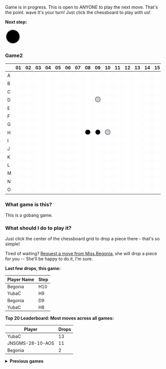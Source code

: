 Game is in progress. This is open to ANYONE to play the next move. That's the point. wave It's your turn! Just click the chessboard to play with us!

**Next step:**
<!-- Next-piece -->
![Black](images/black.svg)

<!-- Number-of-games -->
### Game2

<!-- The-game-board-starts-here -->
|   | 01 | 02 | 03 | 04 | 05 | 06 | 07 | 08 | 09 | 10 | 11 | 12 | 13 | 14 | 15 |
| - | - | - | - | - | - | - | - | - | - | - | - | - | - | - | - |
| A | [![](images/empty.svg)](https://github.com/YubaC/Gobang/issues/new?title=drop,0,0&body=Just+push+%27Submit+new+issue%27+without+editing+the+title.+The+README+will+be+updated+after+approximately+30+seconds.) | [![](images/empty.svg)](https://github.com/YubaC/Gobang/issues/new?title=drop,0,1&body=Just+push+%27Submit+new+issue%27+without+editing+the+title.+The+README+will+be+updated+after+approximately+30+seconds.) | [![](images/empty.svg)](https://github.com/YubaC/Gobang/issues/new?title=drop,0,2&body=Just+push+%27Submit+new+issue%27+without+editing+the+title.+The+README+will+be+updated+after+approximately+30+seconds.) | [![](images/empty.svg)](https://github.com/YubaC/Gobang/issues/new?title=drop,0,3&body=Just+push+%27Submit+new+issue%27+without+editing+the+title.+The+README+will+be+updated+after+approximately+30+seconds.) | [![](images/empty.svg)](https://github.com/YubaC/Gobang/issues/new?title=drop,0,4&body=Just+push+%27Submit+new+issue%27+without+editing+the+title.+The+README+will+be+updated+after+approximately+30+seconds.) | [![](images/empty.svg)](https://github.com/YubaC/Gobang/issues/new?title=drop,0,5&body=Just+push+%27Submit+new+issue%27+without+editing+the+title.+The+README+will+be+updated+after+approximately+30+seconds.) | [![](images/empty.svg)](https://github.com/YubaC/Gobang/issues/new?title=drop,0,6&body=Just+push+%27Submit+new+issue%27+without+editing+the+title.+The+README+will+be+updated+after+approximately+30+seconds.) | [![](images/empty.svg)](https://github.com/YubaC/Gobang/issues/new?title=drop,0,7&body=Just+push+%27Submit+new+issue%27+without+editing+the+title.+The+README+will+be+updated+after+approximately+30+seconds.) | [![](images/empty.svg)](https://github.com/YubaC/Gobang/issues/new?title=drop,0,8&body=Just+push+%27Submit+new+issue%27+without+editing+the+title.+The+README+will+be+updated+after+approximately+30+seconds.) | [![](images/empty.svg)](https://github.com/YubaC/Gobang/issues/new?title=drop,0,9&body=Just+push+%27Submit+new+issue%27+without+editing+the+title.+The+README+will+be+updated+after+approximately+30+seconds.) | [![](images/empty.svg)](https://github.com/YubaC/Gobang/issues/new?title=drop,0,10&body=Just+push+%27Submit+new+issue%27+without+editing+the+title.+The+README+will+be+updated+after+approximately+30+seconds.) | [![](images/empty.svg)](https://github.com/YubaC/Gobang/issues/new?title=drop,0,11&body=Just+push+%27Submit+new+issue%27+without+editing+the+title.+The+README+will+be+updated+after+approximately+30+seconds.) | [![](images/empty.svg)](https://github.com/YubaC/Gobang/issues/new?title=drop,0,12&body=Just+push+%27Submit+new+issue%27+without+editing+the+title.+The+README+will+be+updated+after+approximately+30+seconds.) | [![](images/empty.svg)](https://github.com/YubaC/Gobang/issues/new?title=drop,0,13&body=Just+push+%27Submit+new+issue%27+without+editing+the+title.+The+README+will+be+updated+after+approximately+30+seconds.) | [![](images/empty.svg)](https://github.com/YubaC/Gobang/issues/new?title=drop,0,14&body=Just+push+%27Submit+new+issue%27+without+editing+the+title.+The+README+will+be+updated+after+approximately+30+seconds.) |
| B | [![](images/empty.svg)](https://github.com/YubaC/Gobang/issues/new?title=drop,1,0&body=Just+push+%27Submit+new+issue%27+without+editing+the+title.+The+README+will+be+updated+after+approximately+30+seconds.) | [![](images/empty.svg)](https://github.com/YubaC/Gobang/issues/new?title=drop,1,1&body=Just+push+%27Submit+new+issue%27+without+editing+the+title.+The+README+will+be+updated+after+approximately+30+seconds.) | [![](images/empty.svg)](https://github.com/YubaC/Gobang/issues/new?title=drop,1,2&body=Just+push+%27Submit+new+issue%27+without+editing+the+title.+The+README+will+be+updated+after+approximately+30+seconds.) | [![](images/empty.svg)](https://github.com/YubaC/Gobang/issues/new?title=drop,1,3&body=Just+push+%27Submit+new+issue%27+without+editing+the+title.+The+README+will+be+updated+after+approximately+30+seconds.) | [![](images/empty.svg)](https://github.com/YubaC/Gobang/issues/new?title=drop,1,4&body=Just+push+%27Submit+new+issue%27+without+editing+the+title.+The+README+will+be+updated+after+approximately+30+seconds.) | [![](images/empty.svg)](https://github.com/YubaC/Gobang/issues/new?title=drop,1,5&body=Just+push+%27Submit+new+issue%27+without+editing+the+title.+The+README+will+be+updated+after+approximately+30+seconds.) | [![](images/empty.svg)](https://github.com/YubaC/Gobang/issues/new?title=drop,1,6&body=Just+push+%27Submit+new+issue%27+without+editing+the+title.+The+README+will+be+updated+after+approximately+30+seconds.) | [![](images/empty.svg)](https://github.com/YubaC/Gobang/issues/new?title=drop,1,7&body=Just+push+%27Submit+new+issue%27+without+editing+the+title.+The+README+will+be+updated+after+approximately+30+seconds.) | [![](images/empty.svg)](https://github.com/YubaC/Gobang/issues/new?title=drop,1,8&body=Just+push+%27Submit+new+issue%27+without+editing+the+title.+The+README+will+be+updated+after+approximately+30+seconds.) | [![](images/empty.svg)](https://github.com/YubaC/Gobang/issues/new?title=drop,1,9&body=Just+push+%27Submit+new+issue%27+without+editing+the+title.+The+README+will+be+updated+after+approximately+30+seconds.) | [![](images/empty.svg)](https://github.com/YubaC/Gobang/issues/new?title=drop,1,10&body=Just+push+%27Submit+new+issue%27+without+editing+the+title.+The+README+will+be+updated+after+approximately+30+seconds.) | [![](images/empty.svg)](https://github.com/YubaC/Gobang/issues/new?title=drop,1,11&body=Just+push+%27Submit+new+issue%27+without+editing+the+title.+The+README+will+be+updated+after+approximately+30+seconds.) | [![](images/empty.svg)](https://github.com/YubaC/Gobang/issues/new?title=drop,1,12&body=Just+push+%27Submit+new+issue%27+without+editing+the+title.+The+README+will+be+updated+after+approximately+30+seconds.) | [![](images/empty.svg)](https://github.com/YubaC/Gobang/issues/new?title=drop,1,13&body=Just+push+%27Submit+new+issue%27+without+editing+the+title.+The+README+will+be+updated+after+approximately+30+seconds.) | [![](images/empty.svg)](https://github.com/YubaC/Gobang/issues/new?title=drop,1,14&body=Just+push+%27Submit+new+issue%27+without+editing+the+title.+The+README+will+be+updated+after+approximately+30+seconds.) |
| C | [![](images/empty.svg)](https://github.com/YubaC/Gobang/issues/new?title=drop,2,0&body=Just+push+%27Submit+new+issue%27+without+editing+the+title.+The+README+will+be+updated+after+approximately+30+seconds.) | [![](images/empty.svg)](https://github.com/YubaC/Gobang/issues/new?title=drop,2,1&body=Just+push+%27Submit+new+issue%27+without+editing+the+title.+The+README+will+be+updated+after+approximately+30+seconds.) | [![](images/empty.svg)](https://github.com/YubaC/Gobang/issues/new?title=drop,2,2&body=Just+push+%27Submit+new+issue%27+without+editing+the+title.+The+README+will+be+updated+after+approximately+30+seconds.) | [![](images/empty.svg)](https://github.com/YubaC/Gobang/issues/new?title=drop,2,3&body=Just+push+%27Submit+new+issue%27+without+editing+the+title.+The+README+will+be+updated+after+approximately+30+seconds.) | [![](images/empty.svg)](https://github.com/YubaC/Gobang/issues/new?title=drop,2,4&body=Just+push+%27Submit+new+issue%27+without+editing+the+title.+The+README+will+be+updated+after+approximately+30+seconds.) | [![](images/empty.svg)](https://github.com/YubaC/Gobang/issues/new?title=drop,2,5&body=Just+push+%27Submit+new+issue%27+without+editing+the+title.+The+README+will+be+updated+after+approximately+30+seconds.) | [![](images/empty.svg)](https://github.com/YubaC/Gobang/issues/new?title=drop,2,6&body=Just+push+%27Submit+new+issue%27+without+editing+the+title.+The+README+will+be+updated+after+approximately+30+seconds.) | [![](images/empty.svg)](https://github.com/YubaC/Gobang/issues/new?title=drop,2,7&body=Just+push+%27Submit+new+issue%27+without+editing+the+title.+The+README+will+be+updated+after+approximately+30+seconds.) | [![](images/empty.svg)](https://github.com/YubaC/Gobang/issues/new?title=drop,2,8&body=Just+push+%27Submit+new+issue%27+without+editing+the+title.+The+README+will+be+updated+after+approximately+30+seconds.) | [![](images/empty.svg)](https://github.com/YubaC/Gobang/issues/new?title=drop,2,9&body=Just+push+%27Submit+new+issue%27+without+editing+the+title.+The+README+will+be+updated+after+approximately+30+seconds.) | [![](images/empty.svg)](https://github.com/YubaC/Gobang/issues/new?title=drop,2,10&body=Just+push+%27Submit+new+issue%27+without+editing+the+title.+The+README+will+be+updated+after+approximately+30+seconds.) | [![](images/empty.svg)](https://github.com/YubaC/Gobang/issues/new?title=drop,2,11&body=Just+push+%27Submit+new+issue%27+without+editing+the+title.+The+README+will+be+updated+after+approximately+30+seconds.) | [![](images/empty.svg)](https://github.com/YubaC/Gobang/issues/new?title=drop,2,12&body=Just+push+%27Submit+new+issue%27+without+editing+the+title.+The+README+will+be+updated+after+approximately+30+seconds.) | [![](images/empty.svg)](https://github.com/YubaC/Gobang/issues/new?title=drop,2,13&body=Just+push+%27Submit+new+issue%27+without+editing+the+title.+The+README+will+be+updated+after+approximately+30+seconds.) | [![](images/empty.svg)](https://github.com/YubaC/Gobang/issues/new?title=drop,2,14&body=Just+push+%27Submit+new+issue%27+without+editing+the+title.+The+README+will+be+updated+after+approximately+30+seconds.) |
| D | [![](images/empty.svg)](https://github.com/YubaC/Gobang/issues/new?title=drop,3,0&body=Just+push+%27Submit+new+issue%27+without+editing+the+title.+The+README+will+be+updated+after+approximately+30+seconds.) | [![](images/empty.svg)](https://github.com/YubaC/Gobang/issues/new?title=drop,3,1&body=Just+push+%27Submit+new+issue%27+without+editing+the+title.+The+README+will+be+updated+after+approximately+30+seconds.) | [![](images/empty.svg)](https://github.com/YubaC/Gobang/issues/new?title=drop,3,2&body=Just+push+%27Submit+new+issue%27+without+editing+the+title.+The+README+will+be+updated+after+approximately+30+seconds.) | [![](images/empty.svg)](https://github.com/YubaC/Gobang/issues/new?title=drop,3,3&body=Just+push+%27Submit+new+issue%27+without+editing+the+title.+The+README+will+be+updated+after+approximately+30+seconds.) | [![](images/empty.svg)](https://github.com/YubaC/Gobang/issues/new?title=drop,3,4&body=Just+push+%27Submit+new+issue%27+without+editing+the+title.+The+README+will+be+updated+after+approximately+30+seconds.) | [![](images/empty.svg)](https://github.com/YubaC/Gobang/issues/new?title=drop,3,5&body=Just+push+%27Submit+new+issue%27+without+editing+the+title.+The+README+will+be+updated+after+approximately+30+seconds.) | [![](images/empty.svg)](https://github.com/YubaC/Gobang/issues/new?title=drop,3,6&body=Just+push+%27Submit+new+issue%27+without+editing+the+title.+The+README+will+be+updated+after+approximately+30+seconds.) | [![](images/empty.svg)](https://github.com/YubaC/Gobang/issues/new?title=drop,3,7&body=Just+push+%27Submit+new+issue%27+without+editing+the+title.+The+README+will+be+updated+after+approximately+30+seconds.) | ![](images/white.svg) | [![](images/empty.svg)](https://github.com/YubaC/Gobang/issues/new?title=drop,3,9&body=Just+push+%27Submit+new+issue%27+without+editing+the+title.+The+README+will+be+updated+after+approximately+30+seconds.) | [![](images/empty.svg)](https://github.com/YubaC/Gobang/issues/new?title=drop,3,10&body=Just+push+%27Submit+new+issue%27+without+editing+the+title.+The+README+will+be+updated+after+approximately+30+seconds.) | [![](images/empty.svg)](https://github.com/YubaC/Gobang/issues/new?title=drop,3,11&body=Just+push+%27Submit+new+issue%27+without+editing+the+title.+The+README+will+be+updated+after+approximately+30+seconds.) | [![](images/empty.svg)](https://github.com/YubaC/Gobang/issues/new?title=drop,3,12&body=Just+push+%27Submit+new+issue%27+without+editing+the+title.+The+README+will+be+updated+after+approximately+30+seconds.) | [![](images/empty.svg)](https://github.com/YubaC/Gobang/issues/new?title=drop,3,13&body=Just+push+%27Submit+new+issue%27+without+editing+the+title.+The+README+will+be+updated+after+approximately+30+seconds.) | [![](images/empty.svg)](https://github.com/YubaC/Gobang/issues/new?title=drop,3,14&body=Just+push+%27Submit+new+issue%27+without+editing+the+title.+The+README+will+be+updated+after+approximately+30+seconds.) |
| E | [![](images/empty.svg)](https://github.com/YubaC/Gobang/issues/new?title=drop,4,0&body=Just+push+%27Submit+new+issue%27+without+editing+the+title.+The+README+will+be+updated+after+approximately+30+seconds.) | [![](images/empty.svg)](https://github.com/YubaC/Gobang/issues/new?title=drop,4,1&body=Just+push+%27Submit+new+issue%27+without+editing+the+title.+The+README+will+be+updated+after+approximately+30+seconds.) | [![](images/empty.svg)](https://github.com/YubaC/Gobang/issues/new?title=drop,4,2&body=Just+push+%27Submit+new+issue%27+without+editing+the+title.+The+README+will+be+updated+after+approximately+30+seconds.) | [![](images/empty.svg)](https://github.com/YubaC/Gobang/issues/new?title=drop,4,3&body=Just+push+%27Submit+new+issue%27+without+editing+the+title.+The+README+will+be+updated+after+approximately+30+seconds.) | [![](images/empty.svg)](https://github.com/YubaC/Gobang/issues/new?title=drop,4,4&body=Just+push+%27Submit+new+issue%27+without+editing+the+title.+The+README+will+be+updated+after+approximately+30+seconds.) | [![](images/empty.svg)](https://github.com/YubaC/Gobang/issues/new?title=drop,4,5&body=Just+push+%27Submit+new+issue%27+without+editing+the+title.+The+README+will+be+updated+after+approximately+30+seconds.) | [![](images/empty.svg)](https://github.com/YubaC/Gobang/issues/new?title=drop,4,6&body=Just+push+%27Submit+new+issue%27+without+editing+the+title.+The+README+will+be+updated+after+approximately+30+seconds.) | [![](images/empty.svg)](https://github.com/YubaC/Gobang/issues/new?title=drop,4,7&body=Just+push+%27Submit+new+issue%27+without+editing+the+title.+The+README+will+be+updated+after+approximately+30+seconds.) | [![](images/empty.svg)](https://github.com/YubaC/Gobang/issues/new?title=drop,4,8&body=Just+push+%27Submit+new+issue%27+without+editing+the+title.+The+README+will+be+updated+after+approximately+30+seconds.) | [![](images/empty.svg)](https://github.com/YubaC/Gobang/issues/new?title=drop,4,9&body=Just+push+%27Submit+new+issue%27+without+editing+the+title.+The+README+will+be+updated+after+approximately+30+seconds.) | [![](images/empty.svg)](https://github.com/YubaC/Gobang/issues/new?title=drop,4,10&body=Just+push+%27Submit+new+issue%27+without+editing+the+title.+The+README+will+be+updated+after+approximately+30+seconds.) | [![](images/empty.svg)](https://github.com/YubaC/Gobang/issues/new?title=drop,4,11&body=Just+push+%27Submit+new+issue%27+without+editing+the+title.+The+README+will+be+updated+after+approximately+30+seconds.) | [![](images/empty.svg)](https://github.com/YubaC/Gobang/issues/new?title=drop,4,12&body=Just+push+%27Submit+new+issue%27+without+editing+the+title.+The+README+will+be+updated+after+approximately+30+seconds.) | [![](images/empty.svg)](https://github.com/YubaC/Gobang/issues/new?title=drop,4,13&body=Just+push+%27Submit+new+issue%27+without+editing+the+title.+The+README+will+be+updated+after+approximately+30+seconds.) | [![](images/empty.svg)](https://github.com/YubaC/Gobang/issues/new?title=drop,4,14&body=Just+push+%27Submit+new+issue%27+without+editing+the+title.+The+README+will+be+updated+after+approximately+30+seconds.) |
| F | [![](images/empty.svg)](https://github.com/YubaC/Gobang/issues/new?title=drop,5,0&body=Just+push+%27Submit+new+issue%27+without+editing+the+title.+The+README+will+be+updated+after+approximately+30+seconds.) | [![](images/empty.svg)](https://github.com/YubaC/Gobang/issues/new?title=drop,5,1&body=Just+push+%27Submit+new+issue%27+without+editing+the+title.+The+README+will+be+updated+after+approximately+30+seconds.) | [![](images/empty.svg)](https://github.com/YubaC/Gobang/issues/new?title=drop,5,2&body=Just+push+%27Submit+new+issue%27+without+editing+the+title.+The+README+will+be+updated+after+approximately+30+seconds.) | [![](images/empty.svg)](https://github.com/YubaC/Gobang/issues/new?title=drop,5,3&body=Just+push+%27Submit+new+issue%27+without+editing+the+title.+The+README+will+be+updated+after+approximately+30+seconds.) | [![](images/empty.svg)](https://github.com/YubaC/Gobang/issues/new?title=drop,5,4&body=Just+push+%27Submit+new+issue%27+without+editing+the+title.+The+README+will+be+updated+after+approximately+30+seconds.) | [![](images/empty.svg)](https://github.com/YubaC/Gobang/issues/new?title=drop,5,5&body=Just+push+%27Submit+new+issue%27+without+editing+the+title.+The+README+will+be+updated+after+approximately+30+seconds.) | [![](images/empty.svg)](https://github.com/YubaC/Gobang/issues/new?title=drop,5,6&body=Just+push+%27Submit+new+issue%27+without+editing+the+title.+The+README+will+be+updated+after+approximately+30+seconds.) | [![](images/empty.svg)](https://github.com/YubaC/Gobang/issues/new?title=drop,5,7&body=Just+push+%27Submit+new+issue%27+without+editing+the+title.+The+README+will+be+updated+after+approximately+30+seconds.) | [![](images/empty.svg)](https://github.com/YubaC/Gobang/issues/new?title=drop,5,8&body=Just+push+%27Submit+new+issue%27+without+editing+the+title.+The+README+will+be+updated+after+approximately+30+seconds.) | [![](images/empty.svg)](https://github.com/YubaC/Gobang/issues/new?title=drop,5,9&body=Just+push+%27Submit+new+issue%27+without+editing+the+title.+The+README+will+be+updated+after+approximately+30+seconds.) | [![](images/empty.svg)](https://github.com/YubaC/Gobang/issues/new?title=drop,5,10&body=Just+push+%27Submit+new+issue%27+without+editing+the+title.+The+README+will+be+updated+after+approximately+30+seconds.) | [![](images/empty.svg)](https://github.com/YubaC/Gobang/issues/new?title=drop,5,11&body=Just+push+%27Submit+new+issue%27+without+editing+the+title.+The+README+will+be+updated+after+approximately+30+seconds.) | [![](images/empty.svg)](https://github.com/YubaC/Gobang/issues/new?title=drop,5,12&body=Just+push+%27Submit+new+issue%27+without+editing+the+title.+The+README+will+be+updated+after+approximately+30+seconds.) | [![](images/empty.svg)](https://github.com/YubaC/Gobang/issues/new?title=drop,5,13&body=Just+push+%27Submit+new+issue%27+without+editing+the+title.+The+README+will+be+updated+after+approximately+30+seconds.) | [![](images/empty.svg)](https://github.com/YubaC/Gobang/issues/new?title=drop,5,14&body=Just+push+%27Submit+new+issue%27+without+editing+the+title.+The+README+will+be+updated+after+approximately+30+seconds.) |
| G | [![](images/empty.svg)](https://github.com/YubaC/Gobang/issues/new?title=drop,6,0&body=Just+push+%27Submit+new+issue%27+without+editing+the+title.+The+README+will+be+updated+after+approximately+30+seconds.) | [![](images/empty.svg)](https://github.com/YubaC/Gobang/issues/new?title=drop,6,1&body=Just+push+%27Submit+new+issue%27+without+editing+the+title.+The+README+will+be+updated+after+approximately+30+seconds.) | [![](images/empty.svg)](https://github.com/YubaC/Gobang/issues/new?title=drop,6,2&body=Just+push+%27Submit+new+issue%27+without+editing+the+title.+The+README+will+be+updated+after+approximately+30+seconds.) | [![](images/empty.svg)](https://github.com/YubaC/Gobang/issues/new?title=drop,6,3&body=Just+push+%27Submit+new+issue%27+without+editing+the+title.+The+README+will+be+updated+after+approximately+30+seconds.) | [![](images/empty.svg)](https://github.com/YubaC/Gobang/issues/new?title=drop,6,4&body=Just+push+%27Submit+new+issue%27+without+editing+the+title.+The+README+will+be+updated+after+approximately+30+seconds.) | [![](images/empty.svg)](https://github.com/YubaC/Gobang/issues/new?title=drop,6,5&body=Just+push+%27Submit+new+issue%27+without+editing+the+title.+The+README+will+be+updated+after+approximately+30+seconds.) | [![](images/empty.svg)](https://github.com/YubaC/Gobang/issues/new?title=drop,6,6&body=Just+push+%27Submit+new+issue%27+without+editing+the+title.+The+README+will+be+updated+after+approximately+30+seconds.) | [![](images/empty.svg)](https://github.com/YubaC/Gobang/issues/new?title=drop,6,7&body=Just+push+%27Submit+new+issue%27+without+editing+the+title.+The+README+will+be+updated+after+approximately+30+seconds.) | [![](images/empty.svg)](https://github.com/YubaC/Gobang/issues/new?title=drop,6,8&body=Just+push+%27Submit+new+issue%27+without+editing+the+title.+The+README+will+be+updated+after+approximately+30+seconds.) | [![](images/empty.svg)](https://github.com/YubaC/Gobang/issues/new?title=drop,6,9&body=Just+push+%27Submit+new+issue%27+without+editing+the+title.+The+README+will+be+updated+after+approximately+30+seconds.) | [![](images/empty.svg)](https://github.com/YubaC/Gobang/issues/new?title=drop,6,10&body=Just+push+%27Submit+new+issue%27+without+editing+the+title.+The+README+will+be+updated+after+approximately+30+seconds.) | [![](images/empty.svg)](https://github.com/YubaC/Gobang/issues/new?title=drop,6,11&body=Just+push+%27Submit+new+issue%27+without+editing+the+title.+The+README+will+be+updated+after+approximately+30+seconds.) | [![](images/empty.svg)](https://github.com/YubaC/Gobang/issues/new?title=drop,6,12&body=Just+push+%27Submit+new+issue%27+without+editing+the+title.+The+README+will+be+updated+after+approximately+30+seconds.) | [![](images/empty.svg)](https://github.com/YubaC/Gobang/issues/new?title=drop,6,13&body=Just+push+%27Submit+new+issue%27+without+editing+the+title.+The+README+will+be+updated+after+approximately+30+seconds.) | [![](images/empty.svg)](https://github.com/YubaC/Gobang/issues/new?title=drop,6,14&body=Just+push+%27Submit+new+issue%27+without+editing+the+title.+The+README+will+be+updated+after+approximately+30+seconds.) |
| H | [![](images/empty.svg)](https://github.com/YubaC/Gobang/issues/new?title=drop,7,0&body=Just+push+%27Submit+new+issue%27+without+editing+the+title.+The+README+will+be+updated+after+approximately+30+seconds.) | [![](images/empty.svg)](https://github.com/YubaC/Gobang/issues/new?title=drop,7,1&body=Just+push+%27Submit+new+issue%27+without+editing+the+title.+The+README+will+be+updated+after+approximately+30+seconds.) | [![](images/empty.svg)](https://github.com/YubaC/Gobang/issues/new?title=drop,7,2&body=Just+push+%27Submit+new+issue%27+without+editing+the+title.+The+README+will+be+updated+after+approximately+30+seconds.) | [![](images/empty.svg)](https://github.com/YubaC/Gobang/issues/new?title=drop,7,3&body=Just+push+%27Submit+new+issue%27+without+editing+the+title.+The+README+will+be+updated+after+approximately+30+seconds.) | [![](images/empty.svg)](https://github.com/YubaC/Gobang/issues/new?title=drop,7,4&body=Just+push+%27Submit+new+issue%27+without+editing+the+title.+The+README+will+be+updated+after+approximately+30+seconds.) | [![](images/empty.svg)](https://github.com/YubaC/Gobang/issues/new?title=drop,7,5&body=Just+push+%27Submit+new+issue%27+without+editing+the+title.+The+README+will+be+updated+after+approximately+30+seconds.) | [![](images/empty.svg)](https://github.com/YubaC/Gobang/issues/new?title=drop,7,6&body=Just+push+%27Submit+new+issue%27+without+editing+the+title.+The+README+will+be+updated+after+approximately+30+seconds.) | ![](images/black.svg) | ![](images/black.svg) | ![](images/white.svg) | [![](images/empty.svg)](https://github.com/YubaC/Gobang/issues/new?title=drop,7,10&body=Just+push+%27Submit+new+issue%27+without+editing+the+title.+The+README+will+be+updated+after+approximately+30+seconds.) | [![](images/empty.svg)](https://github.com/YubaC/Gobang/issues/new?title=drop,7,11&body=Just+push+%27Submit+new+issue%27+without+editing+the+title.+The+README+will+be+updated+after+approximately+30+seconds.) | [![](images/empty.svg)](https://github.com/YubaC/Gobang/issues/new?title=drop,7,12&body=Just+push+%27Submit+new+issue%27+without+editing+the+title.+The+README+will+be+updated+after+approximately+30+seconds.) | [![](images/empty.svg)](https://github.com/YubaC/Gobang/issues/new?title=drop,7,13&body=Just+push+%27Submit+new+issue%27+without+editing+the+title.+The+README+will+be+updated+after+approximately+30+seconds.) | [![](images/empty.svg)](https://github.com/YubaC/Gobang/issues/new?title=drop,7,14&body=Just+push+%27Submit+new+issue%27+without+editing+the+title.+The+README+will+be+updated+after+approximately+30+seconds.) |
| I | [![](images/empty.svg)](https://github.com/YubaC/Gobang/issues/new?title=drop,8,0&body=Just+push+%27Submit+new+issue%27+without+editing+the+title.+The+README+will+be+updated+after+approximately+30+seconds.) | [![](images/empty.svg)](https://github.com/YubaC/Gobang/issues/new?title=drop,8,1&body=Just+push+%27Submit+new+issue%27+without+editing+the+title.+The+README+will+be+updated+after+approximately+30+seconds.) | [![](images/empty.svg)](https://github.com/YubaC/Gobang/issues/new?title=drop,8,2&body=Just+push+%27Submit+new+issue%27+without+editing+the+title.+The+README+will+be+updated+after+approximately+30+seconds.) | [![](images/empty.svg)](https://github.com/YubaC/Gobang/issues/new?title=drop,8,3&body=Just+push+%27Submit+new+issue%27+without+editing+the+title.+The+README+will+be+updated+after+approximately+30+seconds.) | [![](images/empty.svg)](https://github.com/YubaC/Gobang/issues/new?title=drop,8,4&body=Just+push+%27Submit+new+issue%27+without+editing+the+title.+The+README+will+be+updated+after+approximately+30+seconds.) | [![](images/empty.svg)](https://github.com/YubaC/Gobang/issues/new?title=drop,8,5&body=Just+push+%27Submit+new+issue%27+without+editing+the+title.+The+README+will+be+updated+after+approximately+30+seconds.) | [![](images/empty.svg)](https://github.com/YubaC/Gobang/issues/new?title=drop,8,6&body=Just+push+%27Submit+new+issue%27+without+editing+the+title.+The+README+will+be+updated+after+approximately+30+seconds.) | [![](images/empty.svg)](https://github.com/YubaC/Gobang/issues/new?title=drop,8,7&body=Just+push+%27Submit+new+issue%27+without+editing+the+title.+The+README+will+be+updated+after+approximately+30+seconds.) | [![](images/empty.svg)](https://github.com/YubaC/Gobang/issues/new?title=drop,8,8&body=Just+push+%27Submit+new+issue%27+without+editing+the+title.+The+README+will+be+updated+after+approximately+30+seconds.) | [![](images/empty.svg)](https://github.com/YubaC/Gobang/issues/new?title=drop,8,9&body=Just+push+%27Submit+new+issue%27+without+editing+the+title.+The+README+will+be+updated+after+approximately+30+seconds.) | [![](images/empty.svg)](https://github.com/YubaC/Gobang/issues/new?title=drop,8,10&body=Just+push+%27Submit+new+issue%27+without+editing+the+title.+The+README+will+be+updated+after+approximately+30+seconds.) | [![](images/empty.svg)](https://github.com/YubaC/Gobang/issues/new?title=drop,8,11&body=Just+push+%27Submit+new+issue%27+without+editing+the+title.+The+README+will+be+updated+after+approximately+30+seconds.) | [![](images/empty.svg)](https://github.com/YubaC/Gobang/issues/new?title=drop,8,12&body=Just+push+%27Submit+new+issue%27+without+editing+the+title.+The+README+will+be+updated+after+approximately+30+seconds.) | [![](images/empty.svg)](https://github.com/YubaC/Gobang/issues/new?title=drop,8,13&body=Just+push+%27Submit+new+issue%27+without+editing+the+title.+The+README+will+be+updated+after+approximately+30+seconds.) | [![](images/empty.svg)](https://github.com/YubaC/Gobang/issues/new?title=drop,8,14&body=Just+push+%27Submit+new+issue%27+without+editing+the+title.+The+README+will+be+updated+after+approximately+30+seconds.) |
| J | [![](images/empty.svg)](https://github.com/YubaC/Gobang/issues/new?title=drop,9,0&body=Just+push+%27Submit+new+issue%27+without+editing+the+title.+The+README+will+be+updated+after+approximately+30+seconds.) | [![](images/empty.svg)](https://github.com/YubaC/Gobang/issues/new?title=drop,9,1&body=Just+push+%27Submit+new+issue%27+without+editing+the+title.+The+README+will+be+updated+after+approximately+30+seconds.) | [![](images/empty.svg)](https://github.com/YubaC/Gobang/issues/new?title=drop,9,2&body=Just+push+%27Submit+new+issue%27+without+editing+the+title.+The+README+will+be+updated+after+approximately+30+seconds.) | [![](images/empty.svg)](https://github.com/YubaC/Gobang/issues/new?title=drop,9,3&body=Just+push+%27Submit+new+issue%27+without+editing+the+title.+The+README+will+be+updated+after+approximately+30+seconds.) | [![](images/empty.svg)](https://github.com/YubaC/Gobang/issues/new?title=drop,9,4&body=Just+push+%27Submit+new+issue%27+without+editing+the+title.+The+README+will+be+updated+after+approximately+30+seconds.) | [![](images/empty.svg)](https://github.com/YubaC/Gobang/issues/new?title=drop,9,5&body=Just+push+%27Submit+new+issue%27+without+editing+the+title.+The+README+will+be+updated+after+approximately+30+seconds.) | [![](images/empty.svg)](https://github.com/YubaC/Gobang/issues/new?title=drop,9,6&body=Just+push+%27Submit+new+issue%27+without+editing+the+title.+The+README+will+be+updated+after+approximately+30+seconds.) | [![](images/empty.svg)](https://github.com/YubaC/Gobang/issues/new?title=drop,9,7&body=Just+push+%27Submit+new+issue%27+without+editing+the+title.+The+README+will+be+updated+after+approximately+30+seconds.) | [![](images/empty.svg)](https://github.com/YubaC/Gobang/issues/new?title=drop,9,8&body=Just+push+%27Submit+new+issue%27+without+editing+the+title.+The+README+will+be+updated+after+approximately+30+seconds.) | [![](images/empty.svg)](https://github.com/YubaC/Gobang/issues/new?title=drop,9,9&body=Just+push+%27Submit+new+issue%27+without+editing+the+title.+The+README+will+be+updated+after+approximately+30+seconds.) | [![](images/empty.svg)](https://github.com/YubaC/Gobang/issues/new?title=drop,9,10&body=Just+push+%27Submit+new+issue%27+without+editing+the+title.+The+README+will+be+updated+after+approximately+30+seconds.) | [![](images/empty.svg)](https://github.com/YubaC/Gobang/issues/new?title=drop,9,11&body=Just+push+%27Submit+new+issue%27+without+editing+the+title.+The+README+will+be+updated+after+approximately+30+seconds.) | [![](images/empty.svg)](https://github.com/YubaC/Gobang/issues/new?title=drop,9,12&body=Just+push+%27Submit+new+issue%27+without+editing+the+title.+The+README+will+be+updated+after+approximately+30+seconds.) | [![](images/empty.svg)](https://github.com/YubaC/Gobang/issues/new?title=drop,9,13&body=Just+push+%27Submit+new+issue%27+without+editing+the+title.+The+README+will+be+updated+after+approximately+30+seconds.) | [![](images/empty.svg)](https://github.com/YubaC/Gobang/issues/new?title=drop,9,14&body=Just+push+%27Submit+new+issue%27+without+editing+the+title.+The+README+will+be+updated+after+approximately+30+seconds.) |
| K | [![](images/empty.svg)](https://github.com/YubaC/Gobang/issues/new?title=drop,10,0&body=Just+push+%27Submit+new+issue%27+without+editing+the+title.+The+README+will+be+updated+after+approximately+30+seconds.) | [![](images/empty.svg)](https://github.com/YubaC/Gobang/issues/new?title=drop,10,1&body=Just+push+%27Submit+new+issue%27+without+editing+the+title.+The+README+will+be+updated+after+approximately+30+seconds.) | [![](images/empty.svg)](https://github.com/YubaC/Gobang/issues/new?title=drop,10,2&body=Just+push+%27Submit+new+issue%27+without+editing+the+title.+The+README+will+be+updated+after+approximately+30+seconds.) | [![](images/empty.svg)](https://github.com/YubaC/Gobang/issues/new?title=drop,10,3&body=Just+push+%27Submit+new+issue%27+without+editing+the+title.+The+README+will+be+updated+after+approximately+30+seconds.) | [![](images/empty.svg)](https://github.com/YubaC/Gobang/issues/new?title=drop,10,4&body=Just+push+%27Submit+new+issue%27+without+editing+the+title.+The+README+will+be+updated+after+approximately+30+seconds.) | [![](images/empty.svg)](https://github.com/YubaC/Gobang/issues/new?title=drop,10,5&body=Just+push+%27Submit+new+issue%27+without+editing+the+title.+The+README+will+be+updated+after+approximately+30+seconds.) | [![](images/empty.svg)](https://github.com/YubaC/Gobang/issues/new?title=drop,10,6&body=Just+push+%27Submit+new+issue%27+without+editing+the+title.+The+README+will+be+updated+after+approximately+30+seconds.) | [![](images/empty.svg)](https://github.com/YubaC/Gobang/issues/new?title=drop,10,7&body=Just+push+%27Submit+new+issue%27+without+editing+the+title.+The+README+will+be+updated+after+approximately+30+seconds.) | [![](images/empty.svg)](https://github.com/YubaC/Gobang/issues/new?title=drop,10,8&body=Just+push+%27Submit+new+issue%27+without+editing+the+title.+The+README+will+be+updated+after+approximately+30+seconds.) | [![](images/empty.svg)](https://github.com/YubaC/Gobang/issues/new?title=drop,10,9&body=Just+push+%27Submit+new+issue%27+without+editing+the+title.+The+README+will+be+updated+after+approximately+30+seconds.) | [![](images/empty.svg)](https://github.com/YubaC/Gobang/issues/new?title=drop,10,10&body=Just+push+%27Submit+new+issue%27+without+editing+the+title.+The+README+will+be+updated+after+approximately+30+seconds.) | [![](images/empty.svg)](https://github.com/YubaC/Gobang/issues/new?title=drop,10,11&body=Just+push+%27Submit+new+issue%27+without+editing+the+title.+The+README+will+be+updated+after+approximately+30+seconds.) | [![](images/empty.svg)](https://github.com/YubaC/Gobang/issues/new?title=drop,10,12&body=Just+push+%27Submit+new+issue%27+without+editing+the+title.+The+README+will+be+updated+after+approximately+30+seconds.) | [![](images/empty.svg)](https://github.com/YubaC/Gobang/issues/new?title=drop,10,13&body=Just+push+%27Submit+new+issue%27+without+editing+the+title.+The+README+will+be+updated+after+approximately+30+seconds.) | [![](images/empty.svg)](https://github.com/YubaC/Gobang/issues/new?title=drop,10,14&body=Just+push+%27Submit+new+issue%27+without+editing+the+title.+The+README+will+be+updated+after+approximately+30+seconds.) |
| L | [![](images/empty.svg)](https://github.com/YubaC/Gobang/issues/new?title=drop,11,0&body=Just+push+%27Submit+new+issue%27+without+editing+the+title.+The+README+will+be+updated+after+approximately+30+seconds.) | [![](images/empty.svg)](https://github.com/YubaC/Gobang/issues/new?title=drop,11,1&body=Just+push+%27Submit+new+issue%27+without+editing+the+title.+The+README+will+be+updated+after+approximately+30+seconds.) | [![](images/empty.svg)](https://github.com/YubaC/Gobang/issues/new?title=drop,11,2&body=Just+push+%27Submit+new+issue%27+without+editing+the+title.+The+README+will+be+updated+after+approximately+30+seconds.) | [![](images/empty.svg)](https://github.com/YubaC/Gobang/issues/new?title=drop,11,3&body=Just+push+%27Submit+new+issue%27+without+editing+the+title.+The+README+will+be+updated+after+approximately+30+seconds.) | [![](images/empty.svg)](https://github.com/YubaC/Gobang/issues/new?title=drop,11,4&body=Just+push+%27Submit+new+issue%27+without+editing+the+title.+The+README+will+be+updated+after+approximately+30+seconds.) | [![](images/empty.svg)](https://github.com/YubaC/Gobang/issues/new?title=drop,11,5&body=Just+push+%27Submit+new+issue%27+without+editing+the+title.+The+README+will+be+updated+after+approximately+30+seconds.) | [![](images/empty.svg)](https://github.com/YubaC/Gobang/issues/new?title=drop,11,6&body=Just+push+%27Submit+new+issue%27+without+editing+the+title.+The+README+will+be+updated+after+approximately+30+seconds.) | [![](images/empty.svg)](https://github.com/YubaC/Gobang/issues/new?title=drop,11,7&body=Just+push+%27Submit+new+issue%27+without+editing+the+title.+The+README+will+be+updated+after+approximately+30+seconds.) | [![](images/empty.svg)](https://github.com/YubaC/Gobang/issues/new?title=drop,11,8&body=Just+push+%27Submit+new+issue%27+without+editing+the+title.+The+README+will+be+updated+after+approximately+30+seconds.) | [![](images/empty.svg)](https://github.com/YubaC/Gobang/issues/new?title=drop,11,9&body=Just+push+%27Submit+new+issue%27+without+editing+the+title.+The+README+will+be+updated+after+approximately+30+seconds.) | [![](images/empty.svg)](https://github.com/YubaC/Gobang/issues/new?title=drop,11,10&body=Just+push+%27Submit+new+issue%27+without+editing+the+title.+The+README+will+be+updated+after+approximately+30+seconds.) | [![](images/empty.svg)](https://github.com/YubaC/Gobang/issues/new?title=drop,11,11&body=Just+push+%27Submit+new+issue%27+without+editing+the+title.+The+README+will+be+updated+after+approximately+30+seconds.) | [![](images/empty.svg)](https://github.com/YubaC/Gobang/issues/new?title=drop,11,12&body=Just+push+%27Submit+new+issue%27+without+editing+the+title.+The+README+will+be+updated+after+approximately+30+seconds.) | [![](images/empty.svg)](https://github.com/YubaC/Gobang/issues/new?title=drop,11,13&body=Just+push+%27Submit+new+issue%27+without+editing+the+title.+The+README+will+be+updated+after+approximately+30+seconds.) | [![](images/empty.svg)](https://github.com/YubaC/Gobang/issues/new?title=drop,11,14&body=Just+push+%27Submit+new+issue%27+without+editing+the+title.+The+README+will+be+updated+after+approximately+30+seconds.) |
| M | [![](images/empty.svg)](https://github.com/YubaC/Gobang/issues/new?title=drop,12,0&body=Just+push+%27Submit+new+issue%27+without+editing+the+title.+The+README+will+be+updated+after+approximately+30+seconds.) | [![](images/empty.svg)](https://github.com/YubaC/Gobang/issues/new?title=drop,12,1&body=Just+push+%27Submit+new+issue%27+without+editing+the+title.+The+README+will+be+updated+after+approximately+30+seconds.) | [![](images/empty.svg)](https://github.com/YubaC/Gobang/issues/new?title=drop,12,2&body=Just+push+%27Submit+new+issue%27+without+editing+the+title.+The+README+will+be+updated+after+approximately+30+seconds.) | [![](images/empty.svg)](https://github.com/YubaC/Gobang/issues/new?title=drop,12,3&body=Just+push+%27Submit+new+issue%27+without+editing+the+title.+The+README+will+be+updated+after+approximately+30+seconds.) | [![](images/empty.svg)](https://github.com/YubaC/Gobang/issues/new?title=drop,12,4&body=Just+push+%27Submit+new+issue%27+without+editing+the+title.+The+README+will+be+updated+after+approximately+30+seconds.) | [![](images/empty.svg)](https://github.com/YubaC/Gobang/issues/new?title=drop,12,5&body=Just+push+%27Submit+new+issue%27+without+editing+the+title.+The+README+will+be+updated+after+approximately+30+seconds.) | [![](images/empty.svg)](https://github.com/YubaC/Gobang/issues/new?title=drop,12,6&body=Just+push+%27Submit+new+issue%27+without+editing+the+title.+The+README+will+be+updated+after+approximately+30+seconds.) | [![](images/empty.svg)](https://github.com/YubaC/Gobang/issues/new?title=drop,12,7&body=Just+push+%27Submit+new+issue%27+without+editing+the+title.+The+README+will+be+updated+after+approximately+30+seconds.) | [![](images/empty.svg)](https://github.com/YubaC/Gobang/issues/new?title=drop,12,8&body=Just+push+%27Submit+new+issue%27+without+editing+the+title.+The+README+will+be+updated+after+approximately+30+seconds.) | [![](images/empty.svg)](https://github.com/YubaC/Gobang/issues/new?title=drop,12,9&body=Just+push+%27Submit+new+issue%27+without+editing+the+title.+The+README+will+be+updated+after+approximately+30+seconds.) | [![](images/empty.svg)](https://github.com/YubaC/Gobang/issues/new?title=drop,12,10&body=Just+push+%27Submit+new+issue%27+without+editing+the+title.+The+README+will+be+updated+after+approximately+30+seconds.) | [![](images/empty.svg)](https://github.com/YubaC/Gobang/issues/new?title=drop,12,11&body=Just+push+%27Submit+new+issue%27+without+editing+the+title.+The+README+will+be+updated+after+approximately+30+seconds.) | [![](images/empty.svg)](https://github.com/YubaC/Gobang/issues/new?title=drop,12,12&body=Just+push+%27Submit+new+issue%27+without+editing+the+title.+The+README+will+be+updated+after+approximately+30+seconds.) | [![](images/empty.svg)](https://github.com/YubaC/Gobang/issues/new?title=drop,12,13&body=Just+push+%27Submit+new+issue%27+without+editing+the+title.+The+README+will+be+updated+after+approximately+30+seconds.) | [![](images/empty.svg)](https://github.com/YubaC/Gobang/issues/new?title=drop,12,14&body=Just+push+%27Submit+new+issue%27+without+editing+the+title.+The+README+will+be+updated+after+approximately+30+seconds.) |
| N | [![](images/empty.svg)](https://github.com/YubaC/Gobang/issues/new?title=drop,13,0&body=Just+push+%27Submit+new+issue%27+without+editing+the+title.+The+README+will+be+updated+after+approximately+30+seconds.) | [![](images/empty.svg)](https://github.com/YubaC/Gobang/issues/new?title=drop,13,1&body=Just+push+%27Submit+new+issue%27+without+editing+the+title.+The+README+will+be+updated+after+approximately+30+seconds.) | [![](images/empty.svg)](https://github.com/YubaC/Gobang/issues/new?title=drop,13,2&body=Just+push+%27Submit+new+issue%27+without+editing+the+title.+The+README+will+be+updated+after+approximately+30+seconds.) | [![](images/empty.svg)](https://github.com/YubaC/Gobang/issues/new?title=drop,13,3&body=Just+push+%27Submit+new+issue%27+without+editing+the+title.+The+README+will+be+updated+after+approximately+30+seconds.) | [![](images/empty.svg)](https://github.com/YubaC/Gobang/issues/new?title=drop,13,4&body=Just+push+%27Submit+new+issue%27+without+editing+the+title.+The+README+will+be+updated+after+approximately+30+seconds.) | [![](images/empty.svg)](https://github.com/YubaC/Gobang/issues/new?title=drop,13,5&body=Just+push+%27Submit+new+issue%27+without+editing+the+title.+The+README+will+be+updated+after+approximately+30+seconds.) | [![](images/empty.svg)](https://github.com/YubaC/Gobang/issues/new?title=drop,13,6&body=Just+push+%27Submit+new+issue%27+without+editing+the+title.+The+README+will+be+updated+after+approximately+30+seconds.) | [![](images/empty.svg)](https://github.com/YubaC/Gobang/issues/new?title=drop,13,7&body=Just+push+%27Submit+new+issue%27+without+editing+the+title.+The+README+will+be+updated+after+approximately+30+seconds.) | [![](images/empty.svg)](https://github.com/YubaC/Gobang/issues/new?title=drop,13,8&body=Just+push+%27Submit+new+issue%27+without+editing+the+title.+The+README+will+be+updated+after+approximately+30+seconds.) | [![](images/empty.svg)](https://github.com/YubaC/Gobang/issues/new?title=drop,13,9&body=Just+push+%27Submit+new+issue%27+without+editing+the+title.+The+README+will+be+updated+after+approximately+30+seconds.) | [![](images/empty.svg)](https://github.com/YubaC/Gobang/issues/new?title=drop,13,10&body=Just+push+%27Submit+new+issue%27+without+editing+the+title.+The+README+will+be+updated+after+approximately+30+seconds.) | [![](images/empty.svg)](https://github.com/YubaC/Gobang/issues/new?title=drop,13,11&body=Just+push+%27Submit+new+issue%27+without+editing+the+title.+The+README+will+be+updated+after+approximately+30+seconds.) | [![](images/empty.svg)](https://github.com/YubaC/Gobang/issues/new?title=drop,13,12&body=Just+push+%27Submit+new+issue%27+without+editing+the+title.+The+README+will+be+updated+after+approximately+30+seconds.) | [![](images/empty.svg)](https://github.com/YubaC/Gobang/issues/new?title=drop,13,13&body=Just+push+%27Submit+new+issue%27+without+editing+the+title.+The+README+will+be+updated+after+approximately+30+seconds.) | [![](images/empty.svg)](https://github.com/YubaC/Gobang/issues/new?title=drop,13,14&body=Just+push+%27Submit+new+issue%27+without+editing+the+title.+The+README+will+be+updated+after+approximately+30+seconds.) |
| O | [![](images/empty.svg)](https://github.com/YubaC/Gobang/issues/new?title=drop,14,0&body=Just+push+%27Submit+new+issue%27+without+editing+the+title.+The+README+will+be+updated+after+approximately+30+seconds.) | [![](images/empty.svg)](https://github.com/YubaC/Gobang/issues/new?title=drop,14,1&body=Just+push+%27Submit+new+issue%27+without+editing+the+title.+The+README+will+be+updated+after+approximately+30+seconds.) | [![](images/empty.svg)](https://github.com/YubaC/Gobang/issues/new?title=drop,14,2&body=Just+push+%27Submit+new+issue%27+without+editing+the+title.+The+README+will+be+updated+after+approximately+30+seconds.) | [![](images/empty.svg)](https://github.com/YubaC/Gobang/issues/new?title=drop,14,3&body=Just+push+%27Submit+new+issue%27+without+editing+the+title.+The+README+will+be+updated+after+approximately+30+seconds.) | [![](images/empty.svg)](https://github.com/YubaC/Gobang/issues/new?title=drop,14,4&body=Just+push+%27Submit+new+issue%27+without+editing+the+title.+The+README+will+be+updated+after+approximately+30+seconds.) | [![](images/empty.svg)](https://github.com/YubaC/Gobang/issues/new?title=drop,14,5&body=Just+push+%27Submit+new+issue%27+without+editing+the+title.+The+README+will+be+updated+after+approximately+30+seconds.) | [![](images/empty.svg)](https://github.com/YubaC/Gobang/issues/new?title=drop,14,6&body=Just+push+%27Submit+new+issue%27+without+editing+the+title.+The+README+will+be+updated+after+approximately+30+seconds.) | [![](images/empty.svg)](https://github.com/YubaC/Gobang/issues/new?title=drop,14,7&body=Just+push+%27Submit+new+issue%27+without+editing+the+title.+The+README+will+be+updated+after+approximately+30+seconds.) | [![](images/empty.svg)](https://github.com/YubaC/Gobang/issues/new?title=drop,14,8&body=Just+push+%27Submit+new+issue%27+without+editing+the+title.+The+README+will+be+updated+after+approximately+30+seconds.) | [![](images/empty.svg)](https://github.com/YubaC/Gobang/issues/new?title=drop,14,9&body=Just+push+%27Submit+new+issue%27+without+editing+the+title.+The+README+will+be+updated+after+approximately+30+seconds.) | [![](images/empty.svg)](https://github.com/YubaC/Gobang/issues/new?title=drop,14,10&body=Just+push+%27Submit+new+issue%27+without+editing+the+title.+The+README+will+be+updated+after+approximately+30+seconds.) | [![](images/empty.svg)](https://github.com/YubaC/Gobang/issues/new?title=drop,14,11&body=Just+push+%27Submit+new+issue%27+without+editing+the+title.+The+README+will+be+updated+after+approximately+30+seconds.) | [![](images/empty.svg)](https://github.com/YubaC/Gobang/issues/new?title=drop,14,12&body=Just+push+%27Submit+new+issue%27+without+editing+the+title.+The+README+will+be+updated+after+approximately+30+seconds.) | [![](images/empty.svg)](https://github.com/YubaC/Gobang/issues/new?title=drop,14,13&body=Just+push+%27Submit+new+issue%27+without+editing+the+title.+The+README+will+be+updated+after+approximately+30+seconds.) | [![](images/empty.svg)](https://github.com/YubaC/Gobang/issues/new?title=drop,14,14&body=Just+push+%27Submit+new+issue%27+without+editing+the+title.+The+README+will+be+updated+after+approximately+30+seconds.) |
<!-- The-game-board-ends-here -->

### What game is this? 

This is a gobang game. 

### What should I do to play it?

Just click the center of the chessboard grid to drop a piece there - that's so simple!

Tired of waiting? [Request a move from Miss.Begonia](https://github.com/YubaC/Gobang/issues/new?title=drop,Begonia&body=Just+push+%27Submit+new+issue%27+without+editing+the+title.+Miss.Begonia+will+drop+a+piece+for+you+in+a+few+minutes.), she will drop a piece for you -- She'll be happy to do it, I'm sure.

**Last few drops, this game:**
<!-- Last-few-moves-starts-here -->
| Player Name | Step |
| - | - |
| Begonia | H10 |
| YubaC | H9 |
| Begonia | D9 |
| YubaC | H8 |

<!-- Last-few-moves-ends-here -->

**Top 20 Leaderboard: Most moves across all games:**

<!-- Ranking-list-starts-here -->
| Player | Drops |
| - | - |
| YubaC | 13 |
| JNSGMS-28-10-AOS | 11 |
| Begonia | 2 |

<!-- Ranking-list-ends-here -->

<details>
<summary><b>Previous games</b></summary>
<!-- The-history-board-starts-here -->

### Game1

Start: 2023-01-20 15:47:49
End: 2023-01-21 04:07:18
Win: ![White](images/white.svg) wins

Players & Moved Steps: 
| Player Name | Step Count |
| - | - |
| [@YubaC](https://github.com/YubaC) | 11 |
| [@JNSGMS-28-10-AOS](https://github.com/JNSGMS-28-10-AOS) | 11 |

History: 

<details>
<summary><b>Step History</b></summary>

| Player Name | Step |
| - | - |
| YubaC | G6 |
| JNSGMS-28-10-AOS | C4 |
| YubaC | F5 |
| JNSGMS-28-10-AOS | K10 |
| YubaC | H7 |
| JNSGMS-28-10-AOS | I8 |
| YubaC | J9 |
| JNSGMS-28-10-AOS | F4 |
| YubaC | E4 |
| JNSGMS-28-10-AOS | D3 |
| YubaC | E3 |
| JNSGMS-28-10-AOS | E5 |
| YubaC | E6 |
| JNSGMS-28-10-AOS | E2 |
| YubaC | B5 |
| YubaC | D6 |
| JNSGMS-28-10-AOS | F1 |
| JNSGMS-28-10-AOS | D4 |
| YubaC | C7 |
| JNSGMS-28-10-AOS | D5 |
| YubaC | D7 |
| JNSGMS-28-10-AOS | D2 |
</details>



<details>
<summary><b>Gobang board</b></summary>

|   | 01 | 02 | 03 | 04 | 05 | 06 | 07 | 08 | 09 | 10 | 11 | 12 | 13 | 14 | 15 |
| - | - | - | - | - | - | - | - | - | - | - | - | - | - | - | - |
| A | ![](images/empty.svg) | ![](images/empty.svg) | ![](images/empty.svg) | ![](images/empty.svg) | ![](images/empty.svg) | ![](images/black.svg) | ![](images/empty.svg) | ![](images/empty.svg) | ![](images/empty.svg) | ![](images/empty.svg) | ![](images/empty.svg) | ![](images/empty.svg) | ![](images/empty.svg) | ![](images/empty.svg) | ![](images/empty.svg) |
| B | ![](images/empty.svg) | ![](images/empty.svg) | ![](images/empty.svg) | ![](images/win.svg) | ![](images/white.svg) | ![](images/empty.svg) | ![](images/empty.svg) | ![](images/empty.svg) | ![](images/empty.svg) | ![](images/empty.svg) | ![](images/empty.svg) | ![](images/empty.svg) | ![](images/empty.svg) | ![](images/empty.svg) | ![](images/empty.svg) |
| C | ![](images/empty.svg) | ![](images/empty.svg) | ![](images/empty.svg) | ![](images/win.svg) | ![](images/black.svg) | ![](images/empty.svg) | ![](images/empty.svg) | ![](images/empty.svg) | ![](images/empty.svg) | ![](images/empty.svg) | ![](images/empty.svg) | ![](images/empty.svg) | ![](images/empty.svg) | ![](images/empty.svg) | ![](images/empty.svg) |
| D | ![](images/empty.svg) | ![](images/empty.svg) | ![](images/white.svg) | ![](images/win.svg) | ![](images/black.svg) | ![](images/white.svg) | ![](images/empty.svg) | ![](images/empty.svg) | ![](images/empty.svg) | ![](images/empty.svg) | ![](images/empty.svg) | ![](images/empty.svg) | ![](images/empty.svg) | ![](images/empty.svg) | ![](images/empty.svg) |
| E | ![](images/empty.svg) | ![](images/black.svg) | ![](images/empty.svg) | ![](images/win.svg) | ![](images/white.svg) | ![](images/black.svg) | ![](images/empty.svg) | ![](images/empty.svg) | ![](images/empty.svg) | ![](images/empty.svg) | ![](images/empty.svg) | ![](images/empty.svg) | ![](images/empty.svg) | ![](images/empty.svg) | ![](images/empty.svg) |
| F | ![](images/empty.svg) | ![](images/empty.svg) | ![](images/empty.svg) | ![](images/win.svg) | ![](images/black.svg) | ![](images/empty.svg) | ![](images/black.svg) | ![](images/empty.svg) | ![](images/empty.svg) | ![](images/empty.svg) | ![](images/empty.svg) | ![](images/empty.svg) | ![](images/empty.svg) | ![](images/empty.svg) | ![](images/empty.svg) |
| G | ![](images/empty.svg) | ![](images/empty.svg) | ![](images/black.svg) | ![](images/black.svg) | ![](images/empty.svg) | ![](images/empty.svg) | ![](images/empty.svg) | ![](images/black.svg) | ![](images/empty.svg) | ![](images/empty.svg) | ![](images/empty.svg) | ![](images/empty.svg) | ![](images/empty.svg) | ![](images/empty.svg) | ![](images/empty.svg) |
| H | ![](images/empty.svg) | ![](images/empty.svg) | ![](images/empty.svg) | ![](images/empty.svg) | ![](images/empty.svg) | ![](images/empty.svg) | ![](images/empty.svg) | ![](images/empty.svg) | ![](images/white.svg) | ![](images/empty.svg) | ![](images/empty.svg) | ![](images/empty.svg) | ![](images/empty.svg) | ![](images/empty.svg) | ![](images/empty.svg) |
| I | ![](images/empty.svg) | ![](images/empty.svg) | ![](images/empty.svg) | ![](images/empty.svg) | ![](images/empty.svg) | ![](images/empty.svg) | ![](images/empty.svg) | ![](images/empty.svg) | ![](images/empty.svg) | ![](images/black.svg) | ![](images/empty.svg) | ![](images/empty.svg) | ![](images/empty.svg) | ![](images/empty.svg) | ![](images/empty.svg) |
| J | ![](images/empty.svg) | ![](images/empty.svg) | ![](images/empty.svg) | ![](images/empty.svg) | ![](images/empty.svg) | ![](images/empty.svg) | ![](images/empty.svg) | ![](images/empty.svg) | ![](images/empty.svg) | ![](images/empty.svg) | ![](images/white.svg) | ![](images/empty.svg) | ![](images/empty.svg) | ![](images/empty.svg) | ![](images/empty.svg) |
| K | ![](images/empty.svg) | ![](images/empty.svg) | ![](images/empty.svg) | ![](images/empty.svg) | ![](images/empty.svg) | ![](images/empty.svg) | ![](images/empty.svg) | ![](images/empty.svg) | ![](images/empty.svg) | ![](images/empty.svg) | ![](images/empty.svg) | ![](images/empty.svg) | ![](images/empty.svg) | ![](images/empty.svg) | ![](images/empty.svg) |
| L | ![](images/empty.svg) | ![](images/empty.svg) | ![](images/empty.svg) | ![](images/empty.svg) | ![](images/empty.svg) | ![](images/empty.svg) | ![](images/empty.svg) | ![](images/empty.svg) | ![](images/empty.svg) | ![](images/empty.svg) | ![](images/empty.svg) | ![](images/empty.svg) | ![](images/empty.svg) | ![](images/empty.svg) | ![](images/empty.svg) |
| M | ![](images/empty.svg) | ![](images/empty.svg) | ![](images/empty.svg) | ![](images/empty.svg) | ![](images/empty.svg) | ![](images/empty.svg) | ![](images/empty.svg) | ![](images/empty.svg) | ![](images/empty.svg) | ![](images/empty.svg) | ![](images/empty.svg) | ![](images/empty.svg) | ![](images/empty.svg) | ![](images/empty.svg) | ![](images/empty.svg) |
| N | ![](images/empty.svg) | ![](images/empty.svg) | ![](images/empty.svg) | ![](images/empty.svg) | ![](images/empty.svg) | ![](images/empty.svg) | ![](images/empty.svg) | ![](images/empty.svg) | ![](images/empty.svg) | ![](images/empty.svg) | ![](images/empty.svg) | ![](images/empty.svg) | ![](images/empty.svg) | ![](images/empty.svg) | ![](images/empty.svg) |
| O | ![](images/empty.svg) | ![](images/empty.svg) | ![](images/empty.svg) | ![](images/empty.svg) | ![](images/empty.svg) | ![](images/empty.svg) | ![](images/empty.svg) | ![](images/empty.svg) | ![](images/empty.svg) | ![](images/empty.svg) | ![](images/empty.svg) | ![](images/empty.svg) | ![](images/empty.svg) | ![](images/empty.svg) | ![](images/empty.svg) |
</details>


### Game0

Start: 2023-01-20 13:16:49
End: 2023-01-20 15:47:49

Win: ![White](images/white.svg) wins

Players & Moved Steps: 
| Player Name | Step Count |
| - | - |
| [@YubaC](https://github.com/YubaC) | 11 |
| [@JNSGMS-28-10-AOS](https://github.com/JNSGMS-28-10-AOS) | 1 |

History: 

<details>
<summary><b>Step History</b></summary>

| Player Name | Step |
| - | - |
| YubaC | D2 |
| YubaC | E3 |
| YubaC | D3 |
| YubaC | D4 |
| JNSGMS-28-10-AOS | C4 |
| YubaC | C5 |
| YubaC | B6 |
| YubaC | B5 |
| YubaC | E2 |
| YubaC | F2 |
| YubaC | F1 |
| YubaC | G1 |
</details>



<details>
<summary><b>Gobang board</b></summary>

|   | 01 | 02 | 03 | 04 | 05 | 06 | 07 | 08 | 09 | 10 | 11 | 12 | 13 | 14 | 15 |
| - | - | - | - | - | - | - | - | - | - | - | - | - | - | - | - |
| A | ![](images/empty.svg) | ![](images/empty.svg) | ![](images/empty.svg) | ![](images/empty.svg) | ![](images/empty.svg) | ![](images/black.svg) | ![](images/win.svg) | ![](images/empty.svg) | ![](images/empty.svg) | ![](images/empty.svg) | ![](images/empty.svg) | ![](images/empty.svg) | ![](images/empty.svg) | ![](images/empty.svg) | ![](images/empty.svg) |
| B | ![](images/empty.svg) | ![](images/empty.svg) | ![](images/empty.svg) | ![](images/black.svg) | ![](images/black.svg) | ![](images/win.svg) | ![](images/empty.svg) | ![](images/empty.svg) | ![](images/empty.svg) | ![](images/empty.svg) | ![](images/empty.svg) | ![](images/empty.svg) | ![](images/empty.svg) | ![](images/empty.svg) | ![](images/empty.svg) |
| C | ![](images/empty.svg) | ![](images/empty.svg) | ![](images/empty.svg) | ![](images/black.svg) | ![](images/win.svg) | ![](images/empty.svg) | ![](images/empty.svg) | ![](images/empty.svg) | ![](images/empty.svg) | ![](images/empty.svg) | ![](images/empty.svg) | ![](images/empty.svg) | ![](images/empty.svg) | ![](images/empty.svg) | ![](images/empty.svg) |
| D | ![](images/empty.svg) | ![](images/empty.svg) | ![](images/black.svg) | ![](images/win.svg) | ![](images/empty.svg) | ![](images/empty.svg) | ![](images/empty.svg) | ![](images/empty.svg) | ![](images/empty.svg) | ![](images/empty.svg) | ![](images/empty.svg) | ![](images/empty.svg) | ![](images/empty.svg) | ![](images/empty.svg) | ![](images/empty.svg) |
| E | ![](images/empty.svg) | ![](images/white.svg) | ![](images/win.svg) | ![](images/empty.svg) | ![](images/empty.svg) | ![](images/empty.svg) | ![](images/empty.svg) | ![](images/empty.svg) | ![](images/empty.svg) | ![](images/empty.svg) | ![](images/empty.svg) | ![](images/empty.svg) | ![](images/empty.svg) | ![](images/empty.svg) | ![](images/empty.svg) |
| F | ![](images/empty.svg) | ![](images/black.svg) | ![](images/empty.svg) | ![](images/empty.svg) | ![](images/empty.svg) | ![](images/empty.svg) | ![](images/empty.svg) | ![](images/empty.svg) | ![](images/empty.svg) | ![](images/empty.svg) | ![](images/empty.svg) | ![](images/empty.svg) | ![](images/empty.svg) | ![](images/empty.svg) | ![](images/empty.svg) |
| G | ![](images/empty.svg) | ![](images/empty.svg) | ![](images/empty.svg) | ![](images/empty.svg) | ![](images/empty.svg) | ![](images/empty.svg) | ![](images/empty.svg) | ![](images/empty.svg) | ![](images/empty.svg) | ![](images/empty.svg) | ![](images/empty.svg) | ![](images/empty.svg) | ![](images/empty.svg) | ![](images/empty.svg) | ![](images/empty.svg) |
| H | ![](images/empty.svg) | ![](images/empty.svg) | ![](images/empty.svg) | ![](images/empty.svg) | ![](images/empty.svg) | ![](images/empty.svg) | ![](images/empty.svg) | ![](images/empty.svg) | ![](images/empty.svg) | ![](images/empty.svg) | ![](images/empty.svg) | ![](images/empty.svg) | ![](images/empty.svg) | ![](images/empty.svg) | ![](images/empty.svg) |
| I | ![](images/empty.svg) | ![](images/empty.svg) | ![](images/empty.svg) | ![](images/empty.svg) | ![](images/empty.svg) | ![](images/empty.svg) | ![](images/empty.svg) | ![](images/empty.svg) | ![](images/empty.svg) | ![](images/empty.svg) | ![](images/empty.svg) | ![](images/empty.svg) | ![](images/empty.svg) | ![](images/empty.svg) | ![](images/empty.svg) |
| J | ![](images/empty.svg) | ![](images/empty.svg) | ![](images/empty.svg) | ![](images/empty.svg) | ![](images/empty.svg) | ![](images/empty.svg) | ![](images/empty.svg) | ![](images/empty.svg) | ![](images/empty.svg) | ![](images/empty.svg) | ![](images/empty.svg) | ![](images/empty.svg) | ![](images/empty.svg) | ![](images/empty.svg) | ![](images/empty.svg) |
| K | ![](images/empty.svg) | ![](images/empty.svg) | ![](images/empty.svg) | ![](images/empty.svg) | ![](images/empty.svg) | ![](images/empty.svg) | ![](images/empty.svg) | ![](images/empty.svg) | ![](images/empty.svg) | ![](images/empty.svg) | ![](images/empty.svg) | ![](images/empty.svg) | ![](images/empty.svg) | ![](images/empty.svg) | ![](images/empty.svg) |
| L | ![](images/empty.svg) | ![](images/empty.svg) | ![](images/empty.svg) | ![](images/empty.svg) | ![](images/empty.svg) | ![](images/empty.svg) | ![](images/empty.svg) | ![](images/empty.svg) | ![](images/empty.svg) | ![](images/empty.svg) | ![](images/empty.svg) | ![](images/empty.svg) | ![](images/empty.svg) | ![](images/empty.svg) | ![](images/empty.svg) |
| M | ![](images/empty.svg) | ![](images/empty.svg) | ![](images/empty.svg) | ![](images/empty.svg) | ![](images/empty.svg) | ![](images/empty.svg) | ![](images/empty.svg) | ![](images/empty.svg) | ![](images/empty.svg) | ![](images/empty.svg) | ![](images/empty.svg) | ![](images/empty.svg) | ![](images/empty.svg) | ![](images/empty.svg) | ![](images/empty.svg) |
| N | ![](images/empty.svg) | ![](images/empty.svg) | ![](images/empty.svg) | ![](images/empty.svg) | ![](images/empty.svg) | ![](images/empty.svg) | ![](images/empty.svg) | ![](images/empty.svg) | ![](images/empty.svg) | ![](images/empty.svg) | ![](images/empty.svg) | ![](images/empty.svg) | ![](images/empty.svg) | ![](images/empty.svg) | ![](images/empty.svg) |
| O | ![](images/empty.svg) | ![](images/empty.svg) | ![](images/empty.svg) | ![](images/empty.svg) | ![](images/empty.svg) | ![](images/empty.svg) | ![](images/empty.svg) | ![](images/empty.svg) | ![](images/empty.svg) | ![](images/empty.svg) | ![](images/empty.svg) | ![](images/empty.svg) | ![](images/empty.svg) | ![](images/empty.svg) | ![](images/empty.svg) |
</details>


</details>